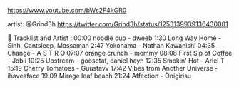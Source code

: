 https://www.youtube.com/bWs2F4kGR0

artist: @Grind3h
https://twitter.com/Grind3h/status/1253139939136430081

🎼 Tracklist and Artist :
00:00 noodle cup - dweeb
1:30 Long Way Home - Sinh, Cantsleep, Massaman
2:47 Yokohama - Nathan Kawanishi
04:35 Change - A S T R O
07:07 orange crunch - mommy
08:08 First Sip of Coffee - Jobii
10:25 Upstream - goosetaf, daniel hayn
12:35 Smokin' Hot - Ariel T
15:19 Cherry Tomatoes - Guustavv
17:42 Vibes from Another Universe - ihaveaface
19:09 Mirage leaf beach
21:24 Affection - Önigirisu
